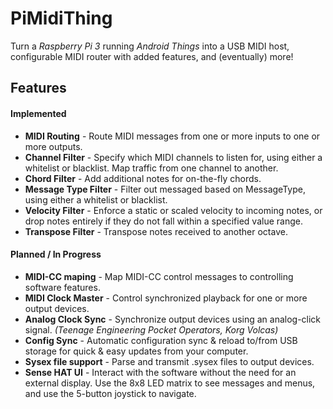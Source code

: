 # PiMidiThing
Turn a *Raspberry Pi 3* running *Android Things* into a USB MIDI host, configurable MIDI router with added features, and (eventually) more!

## Features
#### Implemented
* **MIDI Routing** - Route MIDI messages from one or more inputs to one or more outputs.
* **Channel Filter** - Specify which MIDI channels to listen for, using either a whitelist or blacklist. Map traffic from one channel to another.
* **Chord Filter** - Add additional notes for on-the-fly chords.
* **Message Type Filter** - Filter out messaged based on MessageType, using either a whitelist or blacklist.
* **Velocity Filter** - Enforce a static or scaled velocity to incoming notes, or drop notes entirely if they do not fall within a specified value range.
* **Transpose Filter** - Transpose notes received to another octave.
#### Planned / In Progress
* **MIDI-CC maping** - Map MIDI-CC control messages to controlling software features.
* **MIDI Clock Master** - Control synchronized playback for one or more output devices.
* **Analog Clock Sync** - Synchronize output devices using an analog-click signal. *(Teenage Engineering Pocket Operators, Korg Volcas)*
* **Config Sync** - Automatic configuration sync & reload to/from USB storage for quick & easy updates from your computer.
* **Sysex file support** - Parse and transmit .sysex files to output devices.
* **Sense HAT UI** - Interact with the software without the need for an external display. Use the 8x8 LED matrix to see messages and menus, and use the 5-button joystick to navigate.
